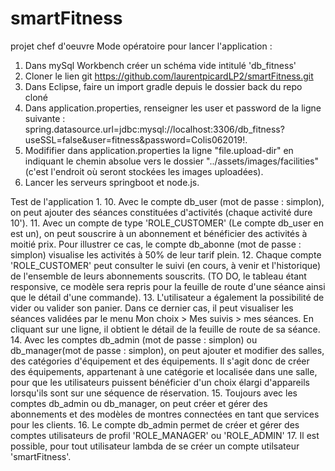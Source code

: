 # smartFitness
projet chef d'oeuvre
Mode opératoire pour lancer l'application :
1. Dans mySql Workbench créer un schéma vide intitulé 'db_fitness' 
2. Cloner le lien git https://github.com/laurentpicardLP2/smartFitness.git
3. Dans Eclipse, faire un import gradle depuis le dossier back du repo cloné
4. Dans application.properties, renseigner les user et password de la ligne suivante : spring.datasource.url=jdbc:mysql://localhost:3306/db_fitness?useSSL=false&user=fitness&password=Colis062019!.
5. Modififier dans application.properties la ligne "file.upload-dir" en indiquant le chemin absolue vers le dossier "../assets/images/facilities" (c'est l'endroit où seront stockées les images uploadées).
6. Lancer les serveurs springboot et node.js.

Test de l'application
1.
10. Avec le compte db_user (mot de passe : simplon), on peut ajouter des séances constituées d'activités (chaque activité dure 10').
11. Avec un compte de type 'ROLE_CUSTOMER' (Le compte db_user en est un), on peut souscrire à un abonnement et bénéficier des activités à moitié prix. Pour illustrer ce cas, le compte db_abonne (mot de passe : simplon) visualise les activités à 50% de leur tarif plein.
12. Chaque compte 'ROLE_CUSTOMER' peut consulter le suivi (en cours, à venir et l'historique) de l'ensemble de leurs abonnements souscrits. (TO DO, le tableau étant responsive, ce modèle sera repris pour la feuille de route d'une séance ainsi que le détail d'une commande).
13. L'utilisateur a également la possibilité de vider ou valider son panier. Dans ce dernier cas, il peut visualiser les séances validées par le menu Mon choix > Mes suivis > mes séances. En cliquant sur une ligne, il obtient le détail de la feuille de route de sa séance.
14. Avec les comptes db_admin (mot de passe : simplon) ou db_manager(mot de passe : simplon), on peut ajouter et modifier des salles, des catégories d'équipement et des équipements. Il s'agit donc de créer des équipements, appartenant à une catégorie et localisée dans une salle,  pour que les utilisateurs puissent bénéficier d'un choix élargi d'appareils lorsqu'ils sont sur une séquence de réservation.
15. Toujours avec les comptes db_admin ou db_manager, on peut créer et gérer des abonnements et des modèles de montres connectées en tant que services pour les clients.
16. Le compte db_admin permet de créer et gérer des comptes utilisateurs de profil 'ROLE_MANAGER' ou 'ROLE_ADMIN'
17. Il est possible, pour tout utilisateur lambda de se créer un compte utilsateur 'smartFitness'.

